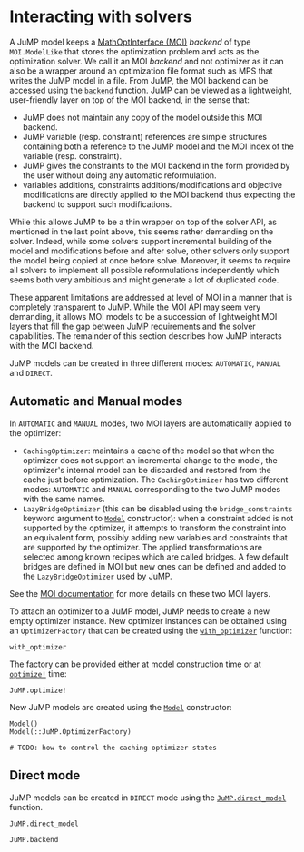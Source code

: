 Interacting with solvers
========================

A JuMP model keeps a [MathOptInterface (MOI)](https://github.com/JuliaOpt/MathOptInterface.jl)
*backend* of type `MOI.ModelLike` that stores the optimization
problem and acts as the optimization solver. We call it an MOI *backend* and not
optimizer as it can also be a wrapper around an optimization file format such as
MPS that writes the JuMP model in a file. From JuMP, the MOI
backend can be accessed using the [`backend`](@ref) function. JuMP can be
viewed as a lightweight, user-friendly layer on top of the MOI backend, in the
sense that:

* JuMP does not maintain any copy of the model outside this MOI backend.
* JuMP variable (resp. constraint) references are simple structures containing
  both a reference to the JuMP model and the MOI index of the variable (resp.
  constraint).
* JuMP gives the constraints to the MOI backend in the form provided by the user
  without doing any automatic reformulation.
* variables additions, constraints additions/modifications and objective
  modifications are directly applied to the MOI backend thus expecting the
  backend to support such modifications.

While this allows JuMP to be a thin wrapper on top of the solver API, as
mentioned in the last point above, this seems rather demanding on the solver.
Indeed, while some solvers support incremental building of the model and
modifications before and after solve, other solvers only support the model being
copied at once before solve. Moreover, it seems to require all solvers to
implement all possible reformulations independently which seems both very
ambitious and might generate a lot of duplicated code.

These apparent limitations are addressed at level of MOI in a manner
that is completely transparent to JuMP. While the MOI API may seem very
demanding, it allows MOI models to be a succession of lightweight MOI layers
that fill the gap between JuMP requirements and the solver capabilities. The
remainder of this section describes how JuMP interacts with the MOI backend.

JuMP models can be created in three different modes: `AUTOMATIC`, `MANUAL` and
`DIRECT`.

## Automatic and Manual modes

In `AUTOMATIC` and `MANUAL` modes, two MOI layers are automatically applied to
the optimizer:

* `CachingOptimizer`: maintains a cache of the model so that when the optimizer
  does not support an incremental change to the model, the optimizer's internal
  model can be discarded and restored from the cache just before optimization.
  The `CachingOptimizer` has two different modes: `AUTOMATIC` and `MANUAL`
  corresponding to the two JuMP modes with the same names.
* `LazyBridgeOptimizer` (this can be disabled using the `bridge_constraints`
  keyword argument to [`Model`](@ref) constructor): when a constraint added is
  not supported by the optimizer, it attempts to transform the constraint into
  an equivalent form, possibly adding new variables and constraints that are
  supported by the optimizer. The applied transformations are selected among
  known recipes which are called bridges. A few default bridges are defined in
  MOI but new ones can be defined and added to the `LazyBridgeOptimizer` used by
  JuMP.

See the [MOI documentation](http://www.juliaopt.org/MathOptInterface.jl/v0.8.1/)
for more details on these two MOI layers.

To attach an optimizer to a JuMP model, JuMP needs to create a new empty
optimizer instance. New optimizer instances can be obtained using an
`OptimizerFactory` that can be created using the [`with_optimizer`](@ref)
function:
```@docs
with_optimizer
```

The factory can be provided either at model construction time or at
[`optimize!`](@ref) time:
```@docs
JuMP.optimize!
```

New JuMP models are created using the [`Model`](@ref) constructor:
```@docs
Model()
Model(::JuMP.OptimizerFactory)
```

```@meta
# TODO: how to control the caching optimizer states
```

## Direct mode

JuMP models can be created in `DIRECT` mode using the
[`JuMP.direct_model`](@ref) function.
```@docs
JuMP.direct_model
```

```@docs
JuMP.backend
```
